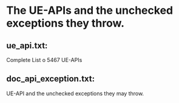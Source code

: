 # The UE-APIs and the unchecked exceptions they throw.

## ue_api.txt: 
Complete List o 5467 UE-APIs

## doc_api_exception.txt: 
UE-API and the unchecked exceptions they may throw.
